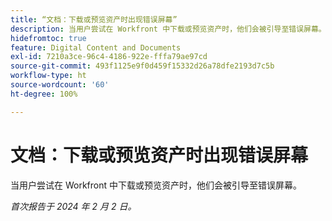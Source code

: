 ```yaml
---
title: “文档：下载或预览资产时出现错误屏幕”
description: 当用户尝试在 Workfront 中下载或预览资产时，他们会被引导至错误屏幕。
hidefromtoc: true
feature: Digital Content and Documents
exl-id: 7210a3ce-96c4-4186-922e-fffa79ae97cd
source-git-commit: 493f1125e9f0d459f15332d26a78dfe2193d7c5b
workflow-type: ht
source-wordcount: '60'
ht-degree: 100%

---
```


# 文档：下载或预览资产时出现错误屏幕

当用户尝试在 Workfront 中下载或预览资产时，他们会被引导至错误屏幕。

_首次报告于 2024 年 2 月 2 日。_
